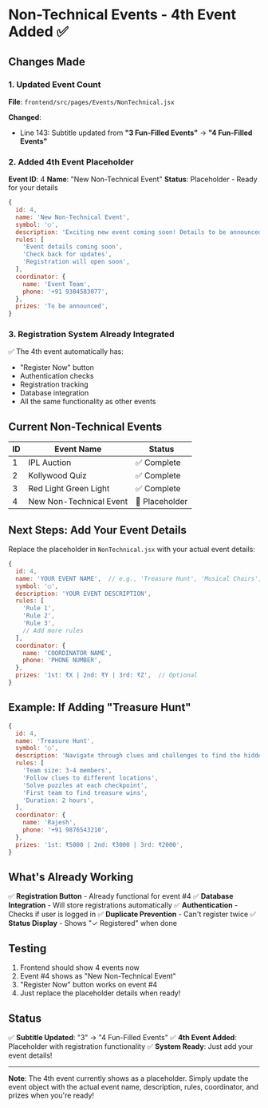 # Non-Technical Events - 4th Event Added ✅

## Changes Made

### 1. Updated Event Count
**File**: `frontend/src/pages/Events/NonTechnical.jsx`

**Changed**:
- Line 143: Subtitle updated from **"3 Fun-Filled Events"** → **"4 Fun-Filled Events"**

### 2. Added 4th Event Placeholder
**Event ID**: 4
**Name**: "New Non-Technical Event"
**Status**: Placeholder - Ready for your details

```javascript
{
  id: 4,
  name: 'New Non-Technical Event',
  symbol: '○',
  description: 'Exciting new event coming soon! Details to be announced.',
  rules: [
    'Event details coming soon',
    'Check back for updates',
    'Registration will open soon',
  ],
  coordinator: {
    name: 'Event Team',
    phone: '+91 9384583077',
  },
  prizes: 'To be announced',
}
```

### 3. Registration System Already Integrated
✅ The 4th event automatically has:
- "Register Now" button
- Authentication checks
- Registration tracking
- Database integration
- All the same functionality as other events

## Current Non-Technical Events

| ID | Event Name | Status |
|----|------------|--------|
| 1 | IPL Auction | ✅ Complete |
| 2 | Kollywood Quiz | ✅ Complete |
| 3 | Red Light Green Light | ✅ Complete |
| 4 | New Non-Technical Event | 🔄 Placeholder |

## Next Steps: Add Your Event Details

Replace the placeholder in `NonTechnical.jsx` with your actual event details:

```javascript
{
  id: 4,
  name: 'YOUR EVENT NAME',  // e.g., 'Treasure Hunt', 'Musical Chairs', etc.
  symbol: '○',
  description: 'YOUR EVENT DESCRIPTION',
  rules: [
    'Rule 1',
    'Rule 2',
    'Rule 3',
    // Add more rules
  ],
  coordinator: {
    name: 'COORDINATOR NAME',
    phone: 'PHONE NUMBER',
  },
  prizes: '1st: ₹X | 2nd: ₹Y | 3rd: ₹Z',  // Optional
}
```

## Example: If Adding "Treasure Hunt"

```javascript
{
  id: 4,
  name: 'Treasure Hunt',
  symbol: '○',
  description: 'Navigate through clues and challenges to find the hidden treasure!',
  rules: [
    'Team size: 3-4 members',
    'Follow clues to different locations',
    'Solve puzzles at each checkpoint',
    'First team to find treasure wins',
    'Duration: 2 hours',
  ],
  coordinator: {
    name: 'Rajesh',
    phone: '+91 9876543210',
  },
  prizes: '1st: ₹5000 | 2nd: ₹3000 | 3rd: ₹2000',
}
```

## What's Already Working

✅ **Registration Button** - Already functional for event #4
✅ **Database Integration** - Will store registrations automatically
✅ **Authentication** - Checks if user is logged in
✅ **Duplicate Prevention** - Can't register twice
✅ **Status Display** - Shows "✓ Registered" when done

## Testing

1. Frontend should show 4 events now
2. Event #4 shows as "New Non-Technical Event"
3. "Register Now" button works on event #4
4. Just replace the placeholder details when ready!

## Status

✅ **Subtitle Updated**: "3" → "4 Fun-Filled Events"
✅ **4th Event Added**: Placeholder with registration functionality
✅ **System Ready**: Just add your event details!

---

**Note**: The 4th event currently shows as a placeholder. Simply update the event object with the actual event name, description, rules, coordinator, and prizes when you're ready!
